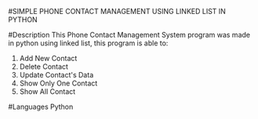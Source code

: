 #SIMPLE PHONE CONTACT MANAGEMENT USING LINKED LIST IN PYTHON

#Description
This Phone Contact Management System program was made in python using linked list, this program is able to:
1. Add New Contact
2. Delete Contact
3. Update Contact's Data
4. Show Only One Contact
5. Show All Contact

#Languages
Python
